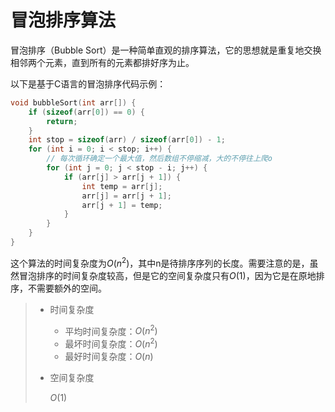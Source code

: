 # 冒泡排序算法

<!-- toc -->

冒泡排序（Bubble Sort）是一种简单直观的排序算法，它的思想就是重复地交换相邻两个元素，直到所有的元素都排好序为止。

以下是基于C语言的冒泡排序代码示例：

```c
void bubbleSort(int arr[]) {
    if (sizeof(arr[0]) == 0) {
        return;
    }
    int stop = sizeof(arr) / sizeof(arr[0]) - 1;
    for (int i = 0; i < stop; i++) {
        // 每次循环确定一个最大值，然后数组不停缩减，大的不停往上爬o
        for (int j = 0; j < stop - i; j++) {
            if (arr[j] > arr[j + 1]) {
                int temp = arr[j];
                arr[j] = arr[j + 1];
                arr[j + 1] = temp;
            }
        }
    }
}
```

这个算法的时间复杂度为$O(n^2)$，其中n是待排序序列的长度。需要注意的是，虽然冒泡排序的时间复杂度较高，但是它的空间复杂度只有$O(1)$，因为它是在原地排序，不需要额外的空间。

> * 时间复杂度
>
>   * 平均时间复杂度：$O(n^{2})$
>   * 最坏时间复杂度：$O(n^{2})$
>   * 最好时间复杂度：$O(n)$
>
> * 空间复杂度
>
>   $O({1})$
